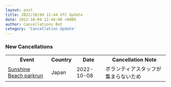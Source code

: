 ```yaml
---
layout: post
title: 2022/10/04 12:44 UTC Update
date: 2022-10-04 12:44:08 +0000
author: Cancellations Bot
category: 'Cancellation Update'
---
```


<h3>New Cancellations</h3>
<div class='hscrollable'>
<table style='width: 100%'>
    <tr>
        <th>Event</th>
        <th>Country</th>
        <th>Date</th>
        <th>Cancellation Note</th>
    </tr>
    <tr>
        <td><a href="https://www.parkrun.jp/sunshinebeach">Sunshine Beach parkrun</a></td>
        <td>Japan</td>
        <td>2022-10-08</td>
        <td>ボランティアスタッフが集まらないため</td>
    </tr>
</table>
</div>
